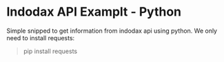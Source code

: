 # Indodax API Examplt - Python

Simple snipped to get information from indodax api using python. We only need to install requests:

> pip install requests
